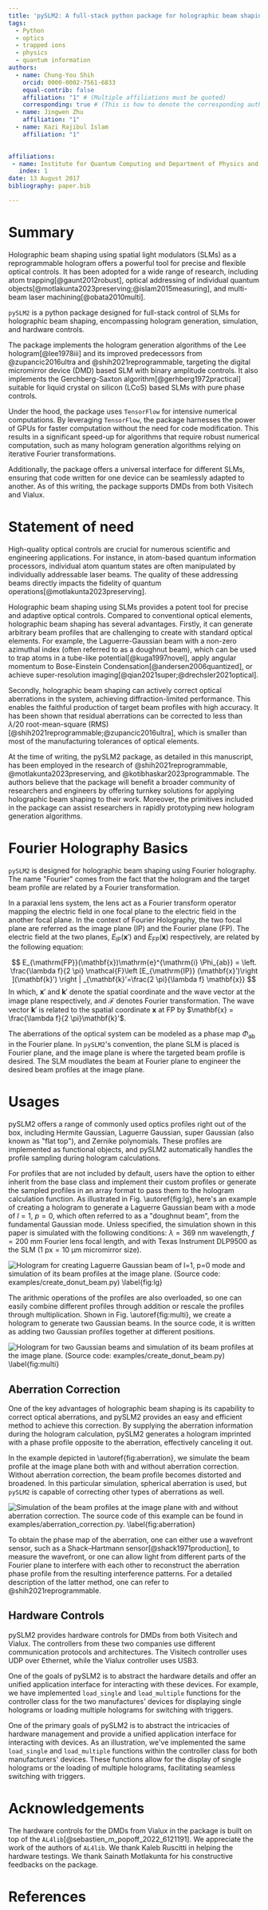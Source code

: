 ```yaml
---
title: 'pySLM2: A full-stack python package for holographic beam shaping'
tags:
  - Python
  - optics
  - trapped ions
  - physics
  - quantum information
authors:
  - name: Chung-You Shih
    orcid: 0000-0002-7561-6833
    equal-contrib: false
    affiliation: "1" # (Multiple affiliations must be quoted)
    corresponding: true # (This is how to denote the corresponding author)
  - name: Jingwen Zhu
    affiliation: "1"
  - name: Kazi Rajibul Islam
    affiliation: "1"
    

affiliations:
 - name: Institute for Quantum Computing and Department of Physics and Astronomy, University of Waterloo, 200 University Ave. West, Waterloo, Ontario N2L 3G1, Canada
   index: 1
date: 13 August 2017
bibliography: paper.bib

---
```


# Summary
Holographic beam shaping using spatial light modulators (SLMs) as a reprogrammable hologram offers a powerful tool for precise and flexible optical controls. It has been adopted for a wide range of research, including atom trapping[@gaunt2012robust], optical addressing of individual quantum objects[@motlakunta2023preserving;@islam2015measuring], and multi-beam laser machining[@obata2010multi].

`pySLM2` is a python package designed for full-stack control of SLMs for holographic beam shaping, encompassing hologram generation, simulation, and hardware controls.

The package implements the hologram generation algorithms of the Lee hologram[@lee1978iii] and its improved predecessors from @zupancic2016ultra and @shih2021reprogrammable, targeting the digital micromirror device (DMD) based SLM with binary amplitude controls. It also implements the Gerchberg-Saxton algorithm[@gerhberg1972practical] suitable for liquid crystal on silicon (LCoS) based SLMs with pure phase controls.

Under the hood, the package uses `TensorFlow` for intensive numerical computations. By leveraging `TensorFlow`, the package harnesses the power of GPUs for faster computation without the need for code modification. This results in a significant speed-up for algorithms that require robust numerical computation, such as many hologram generation algorithms relying on iterative Fourier transformations.

Additionally, the package offers a universal interface for different SLMs, ensuring that code written for one device can be seamlessly adapted to another. As of this writing, the package supports DMDs from both Visitech and Vialux.

# Statement of need
High-quality optical controls are crucial for numerous scientific and engineering applications. For instance, in atom-based quantum information processors, individual atom quantum states are often manipulated by individually addressable laser beams. The quality of these addressing beams directly impacts the fidelity of quantum operations[@motlakunta2023preserving].

Holographic beam shaping using SLMs provides a potent tool for precise and adaptive optical controls. Compared to conventional optical elements, holographic beam shaping has several advantages. Firstly, it can generate arbitrary beam profiles that are challenging to create with standard optical elements. For example, the Laguerre-Gaussian beam with a non-zero azimuthal index (often referred to as a doughnut beam), which can be used to trap atoms in a tube-like potential[@kuga1997novel], apply angular momentum to Bose-Einstein Condensation[@andersen2006quantized], or achieve super-resolution imaging[@qian2021super;@drechsler2021optical].

Secondly, holographic beam shaping can actively correct optical aberrations in the system, achieving diffraction-limited performance. This enables the faithful production of target beam profiles with high accuracy. It has been shown that residual aberrations can be corrected to less than $\lambda/20$ root-mean-square (RMS)[@shih2021reprogrammable;@zupancic2016ultra], which is smaller than most of the manufacturing tolerances of optical elements.

At the time of writing, the pySLM2 package, as detailed in this manuscript, has been employed in the research of @shih2021reprogrammable, @motlakunta2023preserving, and @kotibhaskar2023programmable. The authors believe that the package will benefit a broader community of researchers and engineers by offering turnkey solutions for applying holographic beam shaping to their work. Moreover, the primitives included in the package can assist researchers in rapidly prototyping new hologram generation algorithms.


# Fourier Holography Basics

`pySLM2` is designed for holographic beam shaping using Fourier holography. The name "Fourier" comes from the fact that the hologram and the target beam profile are related by a Fourier transformation.

 In a paraxial lens system, the lens act as a Fourier transform operator mapping the electric field in one focal plane to the electric field in the another focal plane. In the context of Fourier Holography, the two focal plane are referred as the image plane (IP) and the Fourier plane (FP). The electric field at the two planes, $E_{\mathrm{IP}}(\mathbf{x}')$ and $E_{\mathrm{FP}}(\mathbf{x})$ respectively, are related by the following equation:

$$
E_{\mathrm{FP}}(\mathbf{x})\mathrm{e}^{\mathrm{i} \Phi_{ab}} = \left. \frac{\lambda f}{2 \pi}  \mathcal{F}\left [E_{\mathrm{IP}} (\mathbf{x}')\right ](\mathbf{k}') \right | _{\mathbf{k}'=\frac{2 \pi}{\lambda f} \mathbf{x}}
$$
In which, $\mathbf{x}'$ and $\mathbf{k}'$ denote the spatial coordinate and the wave vector at the image plane respectively, and $\mathcal{F}$ denotes Fourier transformation. 
The wave vector $\mathbf{k}'$ is related to the spatial coordinate $\mathbf{x}$ at FP by $\mathbf{x} = \frac{\lambda f}{2 \pi}\mathbf{k}'$. 

The aberrations of the optical system can be modeled as a phase map $\Phi_{\mathrm{ab}}$ in the Fourier plane. In `pySLM2`'s convention, the plane SLM is placed is Fourier plane, and the image plane is where the targeted beam profile is desired. The SLM moudlates the beam at Fourier plane to engineer the desired beam profiles at the image plane.

# Usages
pySLM2 offers a range of commonly used optics profiles right out of the box, including Hermite Gaussian, Laguerre Gaussian, super Gaussian (also known as "flat top"), and Zernike polynomials. These profiles are implemented as functional objects, and pySLM2 automatically handles the profile sampling during hologram calculations.

For profiles that are not included by default, users have the option to either inherit from the base class and implement their custom profiles or generate the sampled profiles in an array format to pass them to the hologram calculation function. As illustrated in Fig. \autoref{fig:lg}, here's an example of creating a hologram to generate a Laguerre Gaussian beam with a mode of $l=1$, $p=0$, which often referred to as a "doughnut beam", from the fundamental Gaussian mode. Unless specified, the simulation shown in this paper is simulated with the following conditions: $\lambda=369~\mathrm{nm}$ wavelength, $f=200~\mathrm{mm}$ Fourier lens focal length, and with Texas Instrument DLP9500 as the SLM ($1~\mathrm{px} = 10~\mathrm{\mu m}$ micromirror size).

![Hologram for creating Laguerre Gaussian beam of $l=1$, $p=0$ mode and simulation of its beam profiles at the image plane. (Source code: `examples/create_donut_beam.py`) \label{fig:lg}](lg.png)

The arithmic operations of the profiles are also overloaded, so one can easily combine different profiles through addition or rescale the profiles through multiplication. Shown in Fig. \autoref{fig:multi}, we create a hologram to generate two Gaussian beams. In the source code, it is written as adding two Gaussian profiles together at different positions.

![Hologram for two Gaussian beams and simulation of its beam profiles at the image plane. (Source code: `examples/create_donut_beam.py)` \label{fig:multi}](multi.png)


## Aberration Correction
One of the key advantages of holographic beam shaping is its capability to correct optical aberrations, and pySLM2 provides an easy and efficient method to achieve this correction. By supplying the aberration information during the hologram calculation, pySLM2 generates a hologram imprinted with a phase profile opposite to the aberration, effectively canceling it out.

In the example depicted in \autoref{fig:aberration}, we simulate the beam profile at the image plane both with and without aberration correction. Without aberration correction, the beam profile becomes distorted and broadened. In this particular simulation, spherical aberration is used, but `pySLM2` is capable of correcting other types of aberrations as well.


![Simulation of the beam profiles at the image plane with and without aberration correction. The source code of this example can be found in `examples/aberration_correction.py`. \label{fig:aberration}](aberration_correction.png)

To obtain the phase map of the aberration, one can either use a wavefront sensor, such as a Shack–Hartmann sensor[@shack1971production], to measure the wavefront, or one can allow light from different parts of the Fourier plane to interfere with each other to reconstruct the aberration phase profile from the resulting interference patterns. For a detailed description of the latter method, one can refer to @shih2021reprogrammable.

## Hardware Controls
pySLM2 provides hardware controls for DMDs from both Visitech and Vialux. The controllers from these two companies use different communication protocols and architectures. The Visitech controller uses UDP over Ethernet, while the Vialux controller uses USB3.

One of the goals of pySLM2 is to abstract the hardware details and offer an unified application interface for interacting with these devices. For example, we have implemented `load_single` and `load_multiple` functions for the controller class for the two manufactures' devices for displaying single holograms or loading multiple holograms for switching with triggers.

One of the primary goals of pySLM2 is to abstract the intricacies of hardware management and provide a unified application interface for interacting with devices. As an illustration, we've implemented the same `load_single` and `load_multiple` functions within the controller class for both manufacturers' devices. These functions allow for the display of single holograms or the loading of multiple holograms, facilitating seamless switching with triggers.


<!-- 
# Usage -->

<!-- 
# Mathematics

Single dollars ($) are required for inline mathematics e.g. $f(x) = e^{\pi/x}$

Double dollars make self-standing equations:

$$\Theta(x) = \left\{\begin{array}{l}
0\textrm{ if } x < 0\cr
1\textrm{ else}
\end{array}\right.$$

You can also use plain \LaTeX for equations
\begin{equation}\label{eq:fourier}
\hat f(\omega) = \int_{-\infty}^{\infty} f(x) e^{i\omega x} dx
\end{equation}
and refer to \autoref{eq:fourier} from text.

# Citations

Citations to entries in paper.bib should be in
[rMarkdown](http://rmarkdown.rstudio.com/authoring_bibliographies_and_citations.html)
format.

If you want to cite a software repository URL (e.g. something on GitHub without a preferred
citation) then you can do it with the example BibTeX entry below for @fidgit.

For a quick reference, the following citation commands can be used:
- `@author:2001`  ->  "Author et al. (2001)"
- `[@author:2001]` -> "(Author et al., 2001)"
- `[@author1:2001; @author2:2001]` -> "(Author1 et al., 2001; Author2 et al., 2002)"

# Figures

Figures can be included like this:
![Caption for example figure.\label{fig:example}](figure.png)
and referenced from text using \autoref{fig:example}.

Figure sizes can be customized by adding an optional second parameter:
![Caption for example figure.](figure.png){ width=20% } -->

# Acknowledgements

The hardware controls for the DMDs from Vialux in the package is built on top of the `AL4lib`[@sebastien_m_popoff_2022_6121191]. We appreciate the work of the authors of `AL4lib`. We thank Kaleb Ruscitti in helping the hardware testings. We thank Sainath Motlakunta for his constructive feedbacks on the package.

<!-- We acknowledge contributions from Brigitta Sipocz, Syrtis Major, and Semyeong
Oh, and support from Kathryn Johnston during the genesis of this project. -->

# References